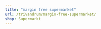 ```yaml
---
title: "margin free supermarket"
url: /trivandrum/margin-free-supermarket/
shop: Supermarkt
---
```

